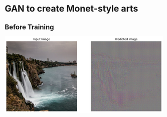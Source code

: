 # GAN to create Monet-style arts
## Before Training
![Before training input and output](CycleGAN/before_training.png)
